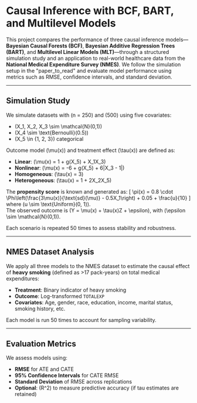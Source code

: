 # Causal Inference with BCF, BART, and Multilevel Models

This project compares the performance of three causal inference models—**Bayesian Causal Forests (BCF)**, **Bayesian Additive Regression Trees (BART)**, and **Multilevel Linear Models (MLT)**—through a structured simulation study and an application to real-world healthcare data from the **National Medical Expenditure Survey (NMES)**. We follow the simulation setup in the "paper_to_read" and evaluate model performance using metrics such as RMSE, confidence intervals, and standard deviation.

---

## Simulation Study

We simulate datasets with \(n = 250\) and \(500\) using five covariates:
- \(X_1, X_2, X_3 \sim \mathcal{N}(0,1)\)  
- \(X_4 \sim \text{Bernoulli}(0.5)\)  
- \(X_5 \in \{1, 2, 3\}\) categorical  

Outcome model \(\mu(x)\) and treatment effect \(\tau(x)\) are defined as:
- **Linear**: \(\mu(x) = 1 + g(X_5) + X_1X_3\)
- **Nonlinear**: \(\mu(x) = -6 + g(X_5) + 6|X_3 - 1|\)
- **Homogeneous**: \(\tau(x) = 3\)
- **Heterogeneous**: \(\tau(x) = 1 + 2X_2X_5\)

The **propensity score** is known and generated as:
\[
\pi(x) = 0.8 \cdot \Phi\left(\frac{3\mu(x)}{\text{sd}(\mu)} - 0.5X_1\right) + 0.05 + \frac{u}{10}
\]
where \(u \sim \text{Uniform}(0, 1)\).  
The observed outcome is \(Y = \mu(x) + \tau(x)Z + \epsilon\), with \(\epsilon \sim \mathcal{N}(0,1)\).

Each scenario is repeated 50 times to assess stability and robustness.

---

## NMES Dataset Analysis

We apply all three models to the NMES dataset to estimate the causal effect of **heavy smoking** (defined as >17 pack-years) on total medical expenditures:
- **Treatment**: Binary indicator of heavy smoking  
- **Outcome**: Log-transformed `TOTALEXP`  
- **Covariates**: Age, gender, race, education, income, marital status, smoking history, etc.

Each model is run 50 times to account for sampling variability.

---

## Evaluation Metrics

We assess models using:
- **RMSE** for ATE and CATE
- **95% Confidence Intervals** for CATE RMSE
- **Standard Deviation** of RMSE across replications
- **Optional**: \(R^2\) to measure predictive accuracy (if tau estimates are retained)
